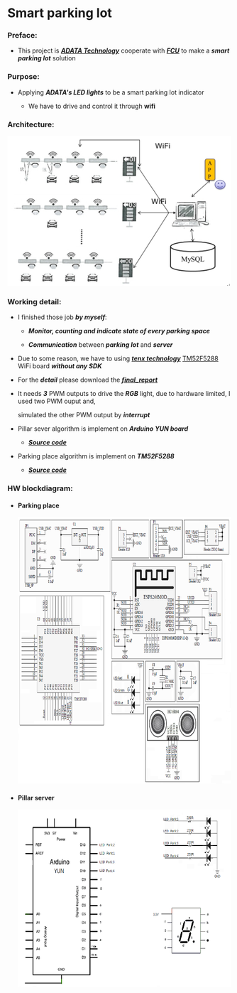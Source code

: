 # Smart parking lot

### Preface:

* This project is ***[ADATA Technology](https://www.adata.com/)*** cooperate with ***[FCU](http://www.fcu.edu.tw/wSite/mp?mp=1)*** to make a ***smart parking lot*** solution

### Purpose:
  
* Applying ***ADATA's LED lights*** to be a smart parking lot indicator

  * We have to drive and control it through **wifi**

### Architecture:

![Architecture](/img/architecture.jpg)

### Working detail:

* I finished those job ***by myself***:

  * ***Monitor, counting  and indicate state of every parking space***
  
  * ***Communication*** between ***parking lot*** and ***server***

* Due to some reason, we have to using ***[tenx technology](https://www.tenx.com.tw/)*** [TM52F5288](https://www.tenx.com.tw/product_detail.aspx?ProductID=309) WiFi board ***without any SDK***

* For the ***detail*** please download the ***[final_report](https://github.com/ihunhh/Smart_parking_lot/raw/master/final_report.docx)***

* It needs ***3*** PWM outputs to drive the ***RGB*** light, due to hardware limited, I used two PWM ouput and, 

  simulated the other PWM output by ***interrupt*** 

* Pillar sever algorithm is implement on ***Arduino YUN board***

  * ***[Source code](/project/Pillar_server/)***

* Parking place algorithm is implement on ***TM52F5288***

  * ***[Source code](/project/Parking_place/)***
 
  
### HW blockdiagram:

* #### Parking place

  <img src="/img/HWblockdiagram/HW_blockdiagram_PKP.png" height="600">

* #### Pillar server

  <img src="/img/HWblockdiagram/HW_diagram_Pillar.png" height="400">

 
 
 



  


